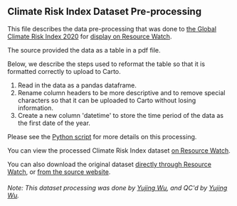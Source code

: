 ## Climate Risk Index Dataset Pre-processing
This file describes the data pre-processing that was done to [the Global Climate Risk Index 2020](https://germanwatch.org/en/17307) for [display on Resource Watch](https://resourcewatch.org/data/explore/7e98607d-23d8-42f8-9662-5658f349bf0f).

The source provided the data as a table in a pdf file.

Below, we describe the steps used to reformat the table so that it is formatted correctly to upload to Carto.

1. Read in the data as a pandas dataframe.
2. Rename column headers to be more descriptive and to remove special characters so that it can be uploaded to Carto without losing information.
3. Create a new column 'datetime' to store the time period of the data as the first date of the year. 

Please see the [Python script](https://github.com/resource-watch/data-pre-processing/tree/master/soc_067_rw1_climate_risk_index) for more details on this processing.

You can view the processed Climate Risk Index dataset [on Resource Watch](https://resourcewatch.org/data/explore/7e98607d-23d8-42f8-9662-5658f349bf0f).

You can also download the original dataset [directly through Resource Watch](https://wri-public-data.s3.amazonaws.com/resourcewatch/soc_067_rw1_climate_risk_index.zip), or [from the source website](https://germanwatch.org/en/cri).

###### Note: This dataset processing was done by [Yujing Wu](https://www.wri.org/profile/yujing-wu), and QC'd by [Yujing Wu](https://www.wri.org/profile/yujing-wu).
